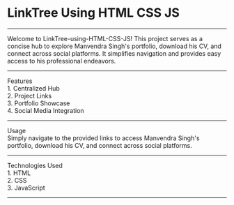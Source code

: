 # LinkTree Using HTML CSS JS
<hr>
Welcome to LinkTree-using-HTML-CSS-JS! This project serves as a concise hub to explore Manvendra Singh's portfolio, download his CV, and connect across social platforms. It simplifies navigation and provides easy access to his professional endeavors.<br>
<hr>
Features<br>
1. Centralized Hub<br>
2. Project Links <br>
3. Portfolio Showcase<br>
4. Social Media Integration<br>
<hr>
Usage<br>
Simply navigate to the provided links to access Manvendra Singh's portfolio, download his CV, and connect across social platforms.<br>
<hr>
Technologies Used<br>
1. HTML<br>
2. CSS<br>
3. JavaScript<br>
<hr>
